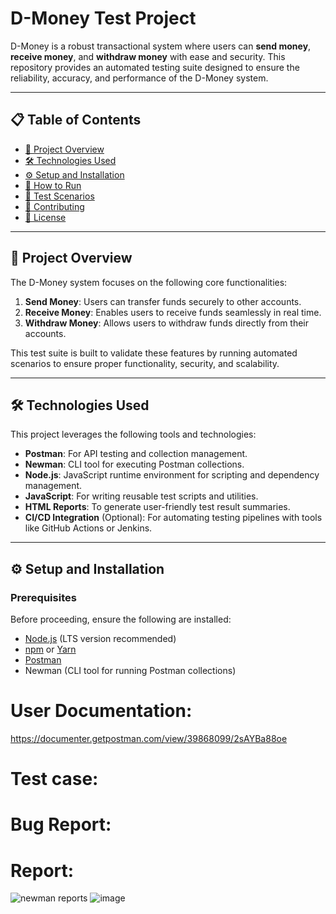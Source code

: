 # D-Money Test Project

D-Money is a robust transactional system where users can **send money**, **receive money**, and **withdraw money** with ease and security. This repository provides an automated testing suite designed to ensure the reliability, accuracy, and performance of the D-Money system.

---

## 📋 Table of Contents

- [📖 Project Overview](#-project-overview)  
- [🛠️ Technologies Used](#️-technologies-used)  
- [⚙️ Setup and Installation](#️-setup-and-installation)  
- [🚀 How to Run](#-how-to-run)  
- [🧪 Test Scenarios](#-test-scenarios)  
- [🤝 Contributing](#-contributing)  
- [📄 License](#-license)  

---

## 📖 Project Overview

The D-Money system focuses on the following core functionalities:

1. **Send Money**: Users can transfer funds securely to other accounts.
2. **Receive Money**: Enables users to receive funds seamlessly in real time.
3. **Withdraw Money**: Allows users to withdraw funds directly from their accounts.

This test suite is built to validate these features by running automated scenarios to ensure proper functionality, security, and scalability.

---

## 🛠️ Technologies Used

This project leverages the following tools and technologies:

- **Postman**: For API testing and collection management.
- **Newman**: CLI tool for executing Postman collections.
- **Node.js**: JavaScript runtime environment for scripting and dependency management.
- **JavaScript**: For writing reusable test scripts and utilities.
- **HTML Reports**: To generate user-friendly test result summaries.
- **CI/CD Integration** (Optional): For automating testing pipelines with tools like GitHub Actions or Jenkins.

---

## ⚙️ Setup and Installation

### Prerequisites
Before proceeding, ensure the following are installed:
- [Node.js](https://nodejs.org/) (LTS version recommended)  
- [npm](https://www.npmjs.com/) or [Yarn](https://yarnpkg.com/)  
- [Postman](https://www.postman.com/)  
- Newman (CLI tool for running Postman collections)
  
# User Documentation:
https://documenter.getpostman.com/view/39868099/2sAYBa88oe

# Test case:

# Bug Report:

# Report:
![newman reports](https://github.com/user-attachments/assets/22a67e1e-83a9-4afe-8b86-e1961771b6d8)
![image](https://github.com/user-attachments/assets/dde62c0d-299a-45a2-9ae7-2a02fbf4dd3a)

  




